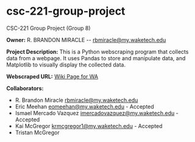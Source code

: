 # csc-221-group-project
CSC-221 Group Project (Group 8)

__Owner:__ R. BRANDON MIRACLE -- rbmiracle@my.waketech.edu

__Project Description:__ This is a Python webscraping program that collects data from a webpage. It uses Pandas to store and manipulate data, and Matplotlib to visually display the collected data.

__Webscraped URL:__ [Wiki Page for WA](https://en.wikipedia.org/wiki/Washington_(state))

__Collaborators:__
  - R. Brandon Miracle rbmiracle@my.waketech.edu
  - Eric Meehan eomeehan@my.waketech.edu - Accepted
  - Ismael Mercado Vazquez imercadovazquez@my.waketech.edu - Accepted
  - Kai McGregor krmcgregor1@my.waketech.edu - Accepted
  - Tristan McGregor
